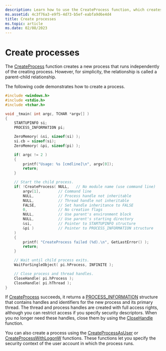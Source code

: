 ```yaml
---
description: Learn how to use the CreateProcess function, which creates a new process that runs independently of the creating process.
ms.assetid: 4c3f76a3-e9f5-4d73-b5ef-eabfa9d6e4d4
title: Create processes
ms.topic: article
ms.date: 02/08/2023
---
```


# Create processes

The [CreateProcess](/windows/win32/api/processthreadsapi/nf-processthreadsapi-createprocessa) function creates a new process that runs independently of the creating process. However, for simplicity, the relationship is called a parent-child relationship.

The following code demonstrates how to create a process.


```cpp
#include <windows.h>
#include <stdio.h>
#include <tchar.h>

void _tmain( int argc, TCHAR *argv[] )
{
    STARTUPINFO si;
    PROCESS_INFORMATION pi;

    ZeroMemory( &si, sizeof(si) );
    si.cb = sizeof(si);
    ZeroMemory( &pi, sizeof(pi) );

    if( argc != 2 )
    {
        printf("Usage: %s [cmdline]\n", argv[0]);
        return;
    }

    // Start the child process. 
    if( !CreateProcess( NULL,   // No module name (use command line)
        argv[1],        // Command line
        NULL,           // Process handle not inheritable
        NULL,           // Thread handle not inheritable
        FALSE,          // Set handle inheritance to FALSE
        0,              // No creation flags
        NULL,           // Use parent's environment block
        NULL,           // Use parent's starting directory 
        &si,            // Pointer to STARTUPINFO structure
        &pi )           // Pointer to PROCESS_INFORMATION structure
    ) 
    {
        printf( "CreateProcess failed (%d).\n", GetLastError() );
        return;
    }

    // Wait until child process exits.
    WaitForSingleObject( pi.hProcess, INFINITE );

    // Close process and thread handles. 
    CloseHandle( pi.hProcess );
    CloseHandle( pi.hThread );
}
```

If [CreateProcess](/windows/win32/api/processthreadsapi/nf-processthreadsapi-createprocessa) succeeds, it returns a [PROCESS_INFORMATION](/windows/win32/api/processthreadsapi/ns-processthreadsapi-process_information) structure that contains handles and identifiers for the new process and its primary thread. The thread and process handles are created with full access rights, although you can restrict access if you specify security descriptors. When you no longer need these handles, close them by using the [CloseHandle](/windows/desktop/api/handleapi/nf-handleapi-closehandle) function.

You can also create a process using the [CreateProcessAsUser](/windows/win32/api/processthreadsapi/nf-processthreadsapi-createprocessasusera) or [CreateProcessWithLogonW](/windows/desktop/api/WinBase/nf-winbase-createprocesswithlogonw) functions. These functions let you specify the security context of the user account in which the process runs.

